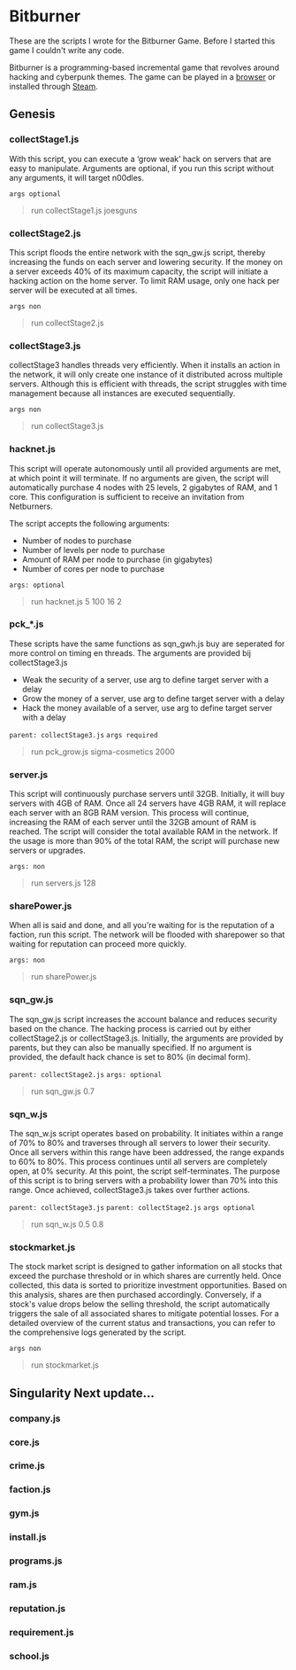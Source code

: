 # Bitburner

These are the scripts I wrote for the Bitburner Game. Before I started this game I couldn't write any code. 

Bitburner is a programming-based incremental game that revolves around hacking and cyberpunk themes. The game can be played in a [browser](https://danielyxie.github.io/bitburner) or installed through [Steam](https://store.steampowered.com/app/1812820/Bitburner/).

## Genesis

### collectStage1.js

With this script, you can execute a ‘grow weak’ hack on servers that are easy to manipulate. Arguments are optional, if you run this script without any arguments, it will target n00dles.

`args optional`
> run collectStage1.js joesguns

### collectStage2.js

This script floods the entire network with the sqn_gw.js script, thereby increasing the funds on each server and lowering security. If the money on a server exceeds 40% of its maximum capacity, the script will initiate a hacking action on the home server. To limit RAM usage, only one hack per server will be executed at all times.

`args non`
> run collectStage2.js

### collectStage3.js

collectStage3 handles threads very efficiently. When it installs an action in the network, it will only create one instance of it distributed across multiple servers. Although this is efficient with threads, the script struggles with time management because all instances are executed sequentially.

`args non`
> run collectStage3.js

### hacknet.js

This script will operate autonomously until all provided arguments are met, at which point it will terminate. If no arguments are given, the script will automatically purchase 4 nodes with 25 levels, 2 gigabytes of RAM, and 1 core. This configuration is sufficient to receive an invitation from Netburners.

The script accepts the following arguments:

- Number of nodes to purchase
- Number of levels per node to purchase
- Amount of RAM per node to purchase (in gigabytes)
- Number of cores per node to purchase

`args: optional`
> run hacknet.js 5 100 16 2

### pck_*.js

These scripts have the same functions as sqn_gwh.js buy are seperated for more control on timing en threads. The arguments are provided bij collectStage3.js

- Weak the security of a server, use arg to define target server with a delay
- Grow the money of a server, use arg to define target server with a delay
- Hack the money available of a server, use arg to define target server with a delay

`parent: collectStage3.js`
`args required`
> run pck_grow.js sigma-cosmetics 2000

### server.js

This script will continuously purchase servers until 32GB. Initially, it will buy servers with 4GB of RAM. Once all 24 servers have 4GB RAM, it will replace each server with an 8GB RAM version. This process will continue, increasing the RAM of each server until the 32GB amount of RAM is reached. The script will consider the total available RAM in the network. If the usage is more than 90% of the total RAM, the script will purchase new servers or upgrades.

`args: non`
> run servers.js 128

### sharePower.js

When all is said and done, and all you're waiting for is the reputation of a faction, run this script. The network will be flooded with sharepower so that waiting for reputation can proceed more quickly.

`args: non`
> run sharePower.js

### sqn_gw.js

The sqn_gw.js script increases the account balance and reduces security based on the chance. The hacking process is carried out by either collectStage2.js or collectStage3.js. Initially, the arguments are provided by parents, but they can also be manually specified. If no argument is provided, the default hack chance is set to 80% (in decimal form).

`parent: collectStage2.js`
`args: optional`
> run sqn_gw.js 0.7

### sqn_w.js

The sqn_w.js script operates based on probability. It initiates within a range of 70% to 80% and traverses through all servers to lower their security. Once all servers within this range have been addressed, the range expands to 60% to 80%. This process continues until all servers are completely open, at 0% security. At this point, the script self-terminates. The purpose of this script is to bring servers with a probability lower than 70% into this range. Once achieved, collectStage3.js takes over further actions.

`parent: collectStage3.js`
`parent: collectStage2.js`
`args optional`
> run sqn_w.js 0.5 0.8

### stockmarket.js

The stock market script is designed to gather information on all stocks that exceed the purchase threshold or in which shares are currently held. Once collected, this data is sorted to prioritize investment opportunities. Based on this analysis, shares are then purchased accordingly. Conversely, if a stock's value drops below the selling threshold, the script automatically triggers the sale of all associated shares to mitigate potential losses. For a detailed overview of the current status and transactions, you can refer to the comprehensive logs generated by the script.

`args non`
> run stockmarket.js

## Singularity Next update...

### company.js
### core.js
### crime.js
### faction.js
### gym.js
### install.js
### programs.js
### ram.js
### reputation.js
### requirement.js
### school.js